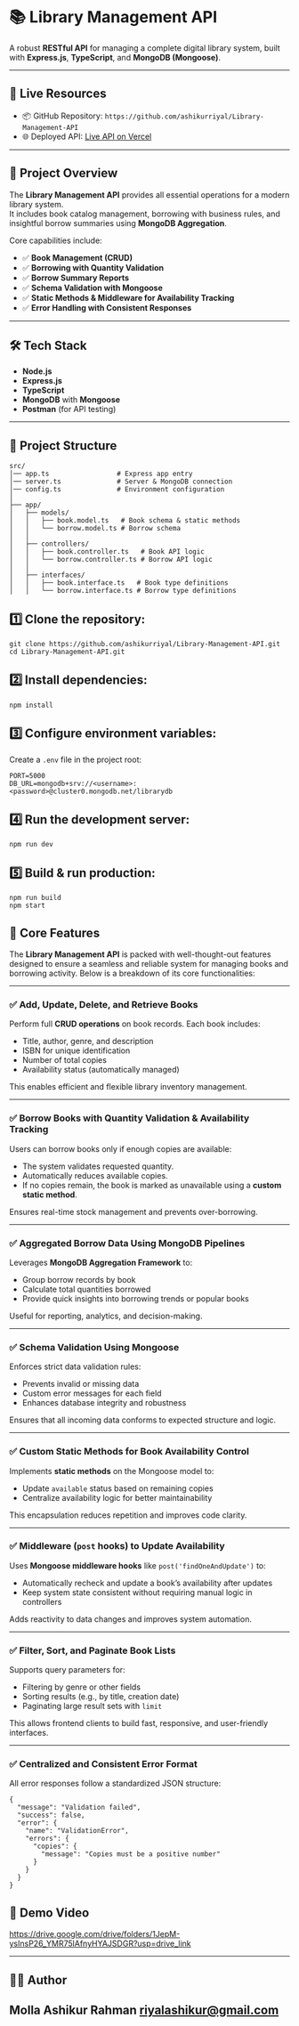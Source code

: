 # 📚 Library Management API

A robust **RESTful API** for managing a complete digital library system, built with **Express.js**, **TypeScript**, and **MongoDB (Mongoose)**.

---

## 🚀 Live Resources

- 📦 GitHub Repository: `https://github.com/ashikurriyal/Library-Management-API`
- 🌐 Deployed API: [Live API on Vercel]()

---

## 📖 Project Overview

The **Library Management API** provides all essential operations for a modern library system.  
It includes book catalog management, borrowing with business rules, and insightful borrow summaries using **MongoDB Aggregation**.

Core capabilities include:

- ✅ **Book Management (CRUD)**  
- ✅ **Borrowing with Quantity Validation**  
- ✅ **Borrow Summary Reports**  
- ✅ **Schema Validation with Mongoose**  
- ✅ **Static Methods & Middleware for Availability Tracking**  
- ✅ **Error Handling with Consistent Responses**  

---

## 🛠️ Tech Stack

- **Node.js**  
- **Express.js**  
- **TypeScript**  
- **MongoDB** with **Mongoose**  
- **Postman** (for API testing)  

---

## 📂 Project Structure

```
src/
│── app.ts                 # Express app entry
│── server.ts              # Server & MongoDB connection
│── config.ts              # Environment configuration
│
├── app/
│   ├── models/
│   │   ├── book.model.ts   # Book schema & static methods
│   │   └── borrow.model.ts # Borrow schema
│   │
│   ├── controllers/
│   │   ├── book.controller.ts   # Book API logic
│   │   └── borrow.controller.ts # Borrow API logic
│   │
│   ├── interfaces/
│   │   ├── book.interface.ts   # Book type definitions
│   │   └── borrow.interface.ts # Borrow type definitions

````

## 1️⃣ Clone the repository:
```
git clone https://github.com/ashikurriyal/Library-Management-API.git
cd Library-Management-API.git
```

## 2️⃣ Install dependencies:
```
npm install
```

## 3️⃣ Configure environment variables:
Create a `.env` file in the project root:
```
PORT=5000
DB_URL=mongodb+srv://<username>:<password>@cluster0.mongodb.net/librarydb

```

## 4️⃣ Run the development server:
```
npm run dev

```

## 5️⃣ Build & run production:
```
npm run build
npm start
```

## 📁 Core Features 

The **Library Management API** is packed with well-thought-out features designed to ensure a seamless and reliable system for managing books and borrowing activity. Below is a breakdown of its core functionalities:

---

### ✅ Add, Update, Delete, and Retrieve Books

Perform full **CRUD operations** on book records. Each book includes:

* Title, author, genre, and description
* ISBN for unique identification
* Number of total copies
* Availability status (automatically managed)

This enables efficient and flexible library inventory management.

---

### ✅ Borrow Books with Quantity Validation & Availability Tracking

Users can borrow books only if enough copies are available:

* The system validates requested quantity.
* Automatically reduces available copies.
* If no copies remain, the book is marked as unavailable using a **custom static method**.

Ensures real-time stock management and prevents over-borrowing.

---

### ✅ Aggregated Borrow Data Using MongoDB Pipelines

Leverages **MongoDB Aggregation Framework** to:

* Group borrow records by book
* Calculate total quantities borrowed
* Provide quick insights into borrowing trends or popular books

Useful for reporting, analytics, and decision-making.

---

### ✅ Schema Validation Using Mongoose

Enforces strict data validation rules:

* Prevents invalid or missing data
* Custom error messages for each field
* Enhances database integrity and robustness

Ensures that all incoming data conforms to expected structure and logic.

---

### ✅ Custom Static Methods for Book Availability Control

Implements **static methods** on the Mongoose model to:

* Update `available` status based on remaining copies
* Centralize availability logic for better maintainability

This encapsulation reduces repetition and improves code clarity.

---

### ✅ Middleware (`post` hooks) to Update Availability

Uses **Mongoose middleware hooks** like `post('findOneAndUpdate')` to:

* Automatically recheck and update a book’s availability after updates
* Keep system state consistent without requiring manual logic in controllers

Adds reactivity to data changes and improves system automation.

---

### ✅ Filter, Sort, and Paginate Book Lists

Supports query parameters for:

* Filtering by genre or other fields
* Sorting results (e.g., by title, creation date)
* Paginating large result sets with `limit`

This allows frontend clients to build fast, responsive, and user-friendly interfaces.

---

### ✅ Centralized and Consistent Error Format

All error responses follow a standardized JSON structure:

```
{
  "message": "Validation failed",
  "success": false,
  "error": {
    "name": "ValidationError",
    "errors": {
      "copies": {
        "message": "Copies must be a positive number"
      }
    }
  }
}

```

## 🎥 Demo Video
https://drive.google.com/drive/folders/1JepM-ysInsP26_YMR75lAfnyHYAJSDGR?usp=drive_link

---

## 👨‍💻 Author
Molla Ashikur Rahman
riyalashikur@gmail.com
---